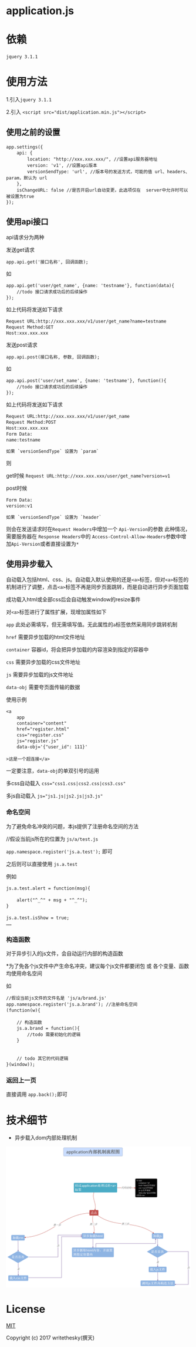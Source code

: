 # application.js #

# 依赖

`jquery 3.1.1`

# 使用方法

1.引入`jquery 3.1.1`

2.引入 `<script src="dist/application.min.js"></script>`

## 使用之前的设置

```
app.settings({
	api: {
		location: "http://xxx.xxx.xxx/", //设置api服务器地址
		version: 'v1', //设置api版本
		versionSendType: 'url', //版本号的发送方式，可能的值 url、headers、param，默认为 url
	},
	isChangeURL: false //是否开启url自动变更，此选项仅在  server中允许时可以被设置为true
});
```

## 使用api接口

api请求分为两种

发送get请求

```
app.api.get('接口名称', 回调函数);
```
如

```
app.api.get('user/get_name', {name: 'testname'}, function(data){
    //todo 接口请求成功后的后续操作
});
```

如上代码将发送如下请求

```
Request URL:http://xxx.xxx.xxx/v1/user/get_name?name=testname
Request Method:GET
Host:xxx.xxx.xxx
```

发送post请求

`app.api.post(接口名称, 参数, 回调函数);`

如

```
app.api.post('user/set_name', {name: 'testname'}, function(){
    //todo 接口请求成功后的后续操作
});
```

如上代码将发送如下请求

```
Request URL:http://xxx.xxx.xxx/v1/user/get_name
Request Method:POST
Host:xxx.xxx.xxx
Form Data:
name:testname
```

	如果 `versionSendType` 设置为 `param`
则

get时候  `Request URL:http://xxx.xxx.xxx/user/get_name?version=v1`

post时候 

```
Form Data:
version:v1
```

	如果 `versionSendType` 设置为 `header`
则会在发送请求时在`Request Headers`中增加一个 `Api-Version`的参数
此种情况，需要服务器在 `Response Headers`中的 `Access-Control-Allow-Headers`参数中增加`Api-Version`或者直接设置为`*`

## 使用异步载入

自动载入包括html、css、js。自动载入默认使用的还是`<a>`标签，但对`<a>`标签的机制进行了调整，点击`<a>`标签不再是同步页面跳转，而是自动进行异步页面加载

成功载入html或全部css后会自动触发window的resize事件

对`<a>`标签进行了属性扩展，现增加属性如下

`app` 此处必需填写，但无需填写值。无此属性的`a`标签依然采用同步跳转机制

`href` 需要异步加载的html文件地址

`container`    容器id，将会把异步加载的内容渲染到指定的容器中

`css` 需要异步加载的css文件地址

`js` 需要异步加载的js文件地址

`data-obj` 需要夸页面传输的数据

使用示例
```
<a 
	app
	container="content"
	href="register.html"
	css="register.css"
	js="register.js"
	data-obj='{"user_id": 111}'

>这是一个超连接</a>
```

一定要注意，`data-obj`的单双引号的运用

多css自动载入
`css="css1.css|css2.css|css3.css"`

多js自动载入
`js="js1.js|js2.js|js3.js"`

### 命名空间

为了避免命名冲突的问题，本js提供了注册命名空间的方法

//假设当前js所在的位置为 `js/a/test.js` 

`app.namespace.register('js.a.test');` 即可

之后则可以直接使用 `js.a.test`

例如

```
js.a.test.alert = function(msg){
	
	alert("^_^" + msg + "^_^");
}

js.a.test.isShow = true;
……
```



### 构造函数

对于异步引入的js文件，会自动运行内部的构造函数

*为了免各个js文件中产生命名冲突，建议每个js文件都要闭包 或 各个变量、函数均使用命名空间

如

```
//假设当前js文件的文件名是 'js/a/brand.js'
app.namespace.register('js.a.brand'); //注册命名空间
(function(w){

	// 构造函数
	js.a.brand = function(){
		//todo 需要初始化的逻辑
	}
	
	
	// todo 其它的代码逻辑
}(window));
```

### 返回上一页

直接调用 `app.back();`即可

# 技术细节

* 异步载入dom内部处理机制


![流程如](application内部机制流程图.png)

# License

[MIT](http://opensource.org/licenses/MIT)

Copyright (c) 2017 writethesky(撰天)
